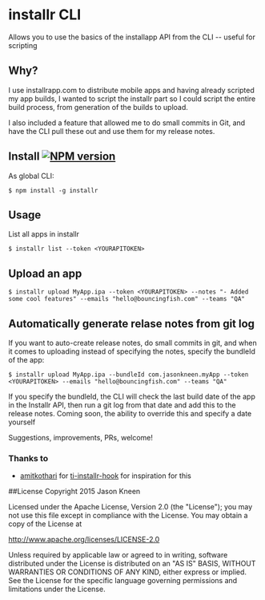 # installr CLI

Allows you to use the basics of the installapp API from the CLI -- useful for scripting

## Why?

I use installrapp.com to distribute mobile apps and having already scripted my app builds, I wanted to script the installr part so I could script the entire build process, from generation of the builds to upload.

I also included a feature that allowed me to do small commits in Git, and have the CLI pull these out and use them for my release notes.

## Install [![NPM version](https://badge.fury.io/js/installr.svg)](http://badge.fury.io/js/installr)

As global CLI:

    $ npm install -g installr

## Usage

List all apps in installr
```
$ installr list --token <YOURAPITOKEN>  
```
## Upload an app
```
$ installr upload MyApp.ipa --token <YOURAPITOKEN> --notes "- Added some cool features" --emails "hello@bouncingfish.com" --teams "QA"
```

## Automatically generate relase notes from git log

If you want to auto-create release notes, do small commits in git, and when it comes to uploading instead of specifying the notes, specify the bundleId of the app:
```
$ installr upload MyApp.ipa --bundleId com.jasonkneen.myApp --token <YOURAPITOKEN> --emails "hello@bouncingfish.com" --teams "QA"
```

If you specify the bundleId, the CLI will check the last build date of the app in the Installr API, then run a git log from that date and add this to the release notes. Coming soon, the ability to override this and specify a date yourself


Suggestions, improvements, PRs, welcome!

### Thanks to

- [amitkothari](https://github.com/amitkothari) for [ti-installr-hook](https://github.com/amitkothari/ti-installr-hook) for inspiration for this

##License
Copyright 2015 Jason Kneen

Licensed under the Apache License, Version 2.0 (the "License");
you may not use this file except in compliance with the License.
You may obtain a copy of the License at

   http://www.apache.org/licenses/LICENSE-2.0

Unless required by applicable law or agreed to in writing, software
distributed under the License is distributed on an "AS IS" BASIS,
WITHOUT WARRANTIES OR CONDITIONS OF ANY KIND, either express or implied.
See the License for the specific language governing permissions and
limitations under the License.
</pre>

